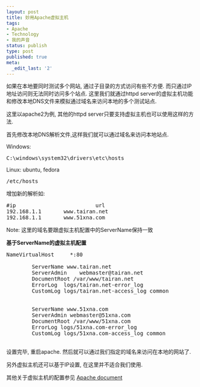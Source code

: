 ```yaml
---
layout: post
title: 妙用Apache虚拟主机
tags:
- Apache
- Technology
- 我的声音
status: publish
type: post
published: true
meta:
  _edit_last: '2'
---
```

如果在本地要同时测试多个网站, 通过子目录的方式访问有些不方便. 而只通过IP地址访问则无法同时访问多个站点. 这里我们就通过httpd server的虚拟主机功能和修改本地DNS文件来模拟通过域名来访问本地的多个测试站点.

这里以apache2为例, 其他的httpd server只要支持虚拟主机也可以使用这样的方法.

首先修改本地DNS解析文件,这样我们就可以通过域名来访问本地站点. 

Windows:
<pre lang="batch" line="1">C:\windows\system32\drivers\etc\hosts</pre>

Linux: ubuntu, fedora
<pre lang="bash" line="1">/etc/hosts</pre>

增加新的解析如:
<pre lang="bash" line="1">
#ip                         url
192.168.1.1       www.tairan.net
192.168.1.1       www.51xna.com
</pre>
Note: 这里的域名要跟虚拟主机配置中的ServerName保持一致

<strong>基于ServerName的虚拟主机配置</strong>
<pre lang="xml" line="1">
NameVirtualHost     *:80
<VirtualHost *:80>
        ServerName www.tairan.net
        ServerAdmin    webmaster@tairan.net
        DocumentRoot /var/www/tairan.net
        ErrorLog  logs/tairan.net-error_log
        CustomLog logs/tairan.net-access_log common
</VirtualHost>
<VirtualHost *:80>
        ServerName www.51xna.com
        ServerAdmin webmaster@51xna.com
        DocumentRoot /var/www/51xna.com
        ErrorLog logs/51xna.com-error_log
        CustomLog logs/51xna.com-access_log common
</VirtualHost>
</pre>

设置完毕, 重启apache. 然后就可以通过我们指定的域名来访问在本地的网站了. 

另外虚拟主机还可以基于IP设置, 在这里并不适合我们使用.

其他关于虚拟主机的配置参见 <a href="http://httpd.apache.org" target="_blank">Apache document</a>
